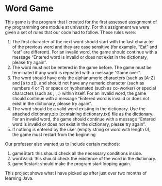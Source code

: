 # Word Game
This game is the program that I created for the first assessed assignment of my programming one module at university.
For this assignment we were given a set of rules that our code had to follow.
These rules were:

1. The first character of the next word should start with the last character of the
    previous word and they are case sensitive (for example, “Eat” and “eat” are
    different). For an invalid word, the game should continue with a message
    “Entered word is invalid or does not exist in the
    dictionary, please try again”.
2. The word must not be entered in the game before. The game must be
    terminated if any word is repeated with a message “Game over”.
3. The word should have only the alphanumeric characters (such as [A-Z] and [a
    to z]), and should not have any numeric character (such as numbers 4 or 7) or
    space or hyphenated (such as co-worker) or special characters (such as ; ,
    :) within itself. For an invalid word, the game should continue with a message
   “Entered word is invalid or does not exist in the
    dictionary, please try again”.
4. The word should be a valid word existing in the dictionary. Use the attached
    dictionary.zip (containing dictionary.txt) file as the dictionary. For an invalid
    word, the game should continue with a message “Entered word is
    invalid or does not exist in the dictionary, please
    try again”.
5. If nothing is entered by the user (empty string or word with length 0), the
    game must restart from the beginning
    
Our professor also wanted us to include certain methods:

1. gameStart: this should check all the necessary conditions inside.
2. wordValid: this should check the existence of the word in the dictionary.
3. gameRestart: should make the program start looping again. 


This project shows what I have picked up after just over two months of learning Java.

